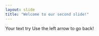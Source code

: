 ```yaml
---
layout: slide
title: "Welcome to our second slide!"
---
```

Your text try
Use the left arrow to go back!
